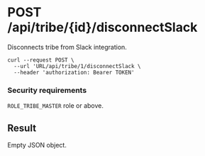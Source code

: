 # POST /api/tribe/{id}/disconnectSlack

Disconnects tribe from Slack integration.

```
curl --request POST \
  --url 'URL/api/tribe/1/disconnectSlack \
  --header 'authorization: Bearer TOKEN'
```

### Security requirements
`ROLE_TRIBE_MASTER` role or above.

## Result
Empty JSON object.